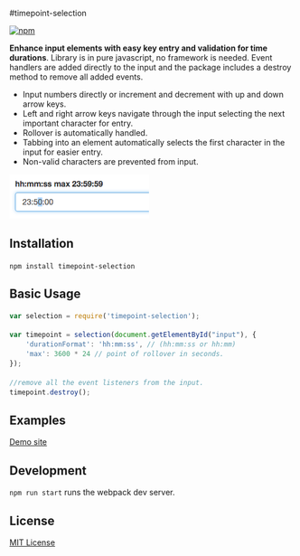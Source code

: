 #timepoint-selection

[![npm](https://img.shields.io/npm/dm/timepoint-selection.svg)](https://www.npmjs.com/package/timepoint-selection)

**Enhance input elements with easy key entry and validation for time durations**. Library is in pure javascript, no framework is needed. Event handlers are added directly to the input and the package includes a destroy method to remove all added events.
* Input numbers directly or increment and decrement with up and down arrow keys.
* Left and right arrow keys navigate through the input selecting the next important character for entry.
* Rollover is automatically handled.
* Tabbing into an element automatically selects the first character in the input for easier entry.
* Non-valid characters are prevented from input.

![Screenshot](pic.png?raw=true "23:59:59 limited selection")

## Installation

  `npm install timepoint-selection`

## Basic Usage

```javascript
var selection = require('timepoint-selection');

var timepoint = selection(document.getElementById("input"), {
    'durationFormat': 'hh:mm:ss', // (hh:mm:ss or hh:mm)
    'max': 3600 * 24 // point of rollover in seconds.
});

//remove all the event listeners from the input.
timepoint.destroy();
```

## Examples

[Demo site](http://naomiaro.github.io/timepoint-selection/)

## Development

  `npm run start` runs the webpack dev server.

## License

[MIT License](http://doge.mit-license.org)